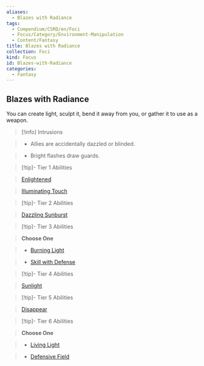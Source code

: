 ```yaml
---
aliases:
  - Blazes with Radiance
tags:
  - Compendium/CSRD/en/Foci
  - Focus/Category/Environment-Manipulation
  - Content/Fantasy
title: Blazes with Radiance
collection: Foci
kind: Focus
id: Blazes-with-Radiance
categories:
  - Fantasy
---
```

## Blazes with Radiance    
You can create light, sculpt it, bend it away from you, or gather it to use as a weapon.    
  
>[!info] Intrusions    
>- Allies are accidentally dazzled or blinded.    
>- Bright flashes draw guards.    
  
  
>[!tip]- Tier 1 Abilities    
> [Enlightened](Enlightened.md)    
> [Illuminating Touch](Illuminating-Touch.md)    
  
  
>[!tip]- Tier 2 Abilities    
> [Dazzling Sunburst](Dazzling-Sunburst.md)    
  
  
>[!tip]- Tier 3 Abilities    
> **Choose One**    
>- [Burning Light](Burning-Light.md)    
>- [Skill with Defense](Skill-With-Defense.md)    
  
  
>[!tip]- Tier 4 Abilities    
> [Sunlight](Sunlight.md)    
  
  
>[!tip]- Tier 5 Abilities    
> [Disappear](Disappear.md)    
  
  
>[!tip]- Tier 6 Abilities    
> **Choose One**    
>- [Living Light](Living-Light.md)    
>- [Defensive Field](Defensive-Field.md)
